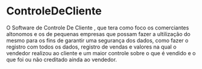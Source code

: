 # ControleDeCliente

O Software de Controle De Cliente , que tera como foco os comerciantes altonomos e os de pequenas empresas que possam fazer a ultilização do mesmo para os fins de garantir uma segurança dos dados, como fazer o registro com todos os dados, registro de vendas e valores na qual o vendedor realizou ao cliente e um maior controle sobre o que é vendido e o que foi ou não creditado ainda ao vendedor.


